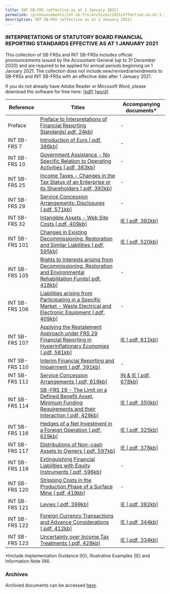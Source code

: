```yaml
---
title: INT SB-FRS (effective as at 1 January 2021)
permalink: /pronouncements/int-sb-frs/archives/2021/effective-as-at-1-january-2021/
description: INT SB-FRS (effective as at 1 January 2021)
---
```

### INTERPRETATIONS OF STATUTORY BOARD FINANCIAL REPORTING STANDARDS EFFECTIVE AS AT 1 JANUARY 2021

This collection of SB-FRSs and INT SB-FRSs includes official pronouncements issued by the Accountant-General (up to 31 December 2020) and are required to be applied for annual periods beginning on 1 January 2021. The collection does not include new/revised/amendments to SB-FRSs and INT SB-FRSs with an effective date after 1 January 2021.

If you do not already have Adobe Reader or Microsoft Word, please download the software for free here: [\[pdf\]](http://www.adobe.com/products/acrobat/readstep2.html) [\[word\]](http://www.microsoft.com/downloads/details.aspx?FamilyID=95e24c87-8732-48d5-8689-ab826e7b8fdf&DisplayLang=en)

| Reference | Titles | Accompanying documents\* |
| -------- | -------- | -------- |
| Preface | [Preface to Interpretations of Financial Reporting Standards[.pdf, 24kb]](/files/Docs/Default%20Source/Int%20Sb%20Frs/Effective%20As%20At%201%20January%202021/INT_SB-FRS_Preface_(2021).pdf) | - |
| INT SB-FRS 7 | [Introduction of Euro [.pdf, 386kb]](/files/Docs/Default%20Source/Int%20Sb%20Frs/Effective%20As%20At%201%20January%202021/int_sb-frs_7_(2021).pdf) | - |
| INT SB-FRS 10 | [Government Assistance - No Specific Relation to Operating Activities [.pdf, 383kb]](/files/Docs/Default%20Source/Int%20Sb%20Frs/Effective%20As%20At%201%20January%202021/int_sb-frs_10_(2021).pdf) | - |
| INT SB-FRS 25 | [Income Taxes - Changes in the Tax Status of an Enterprise or its Shareholders [.pdf, 392kb]](/files/Docs/Default%20Source/Int%20Sb%20Frs/Effective%20As%20At%201%20January%202021/int_sb-frs_25_(2021).pdf) | - |
| INT SB-FRS 29 | [Service Concession Arrangements: Disclosures [.pdf, 571kb]](/files/Docs/Default%20Source/Int%20Sb%20Frs/Effective%20As%20At%201%20January%202021/int_sb-frs_29_(2021).pdf) | - |
| INT SB-FRS 32 | [Intangible Assets - Web Site Costs [.pdf, 409kb]](/files/Docs/Default%20Source/Int%20Sb%20Frs/Effective%20As%20At%201%20January%202021/int_sb-frs_32_(2021).pdf) | [IE [.pdf, 392kb]](/files/Docs/Default%20Source/Int%20Sb%20Frs/Effective%20As%20At%201%20January%202021/int_sb-frs_32_ie_(2021).pdf) |
| INT SB-FRS 101 | [Changes in Existing Decommissioning, Restoration and Similar Liabilities [.pdf, 595kb]](/files/Docs/Default%20Source/Int%20Sb%20Frs/Effective%20As%20At%201%20January%202021/int_sb-frs_101_(2021).pdf) | [IE [.pdf, 520kb]](/files/Docs/Default%20Source/Int%20Sb%20Frs/Effective%20As%20At%201%20January%202021/int_sb-frs_101_ie_(2021).pdf) |
| INT SB-FRS 105 | [Rights to Interests arising from Decommissioning, Restoration and Environmental Rehabilitation Funds[.pdf, 418kb]](/files/Docs/Default%20Source/Int%20Sb%20Frs/Effective%20As%20At%201%20January%202021/int_sb-frs_105_(2021).pdf) | - |
| INT SB-FRS 106 | [Liabilities arising from Participating in a Specific Market - Waste Electrical and Electronic Equipment [.pdf, 409kb]](/files/Docs/Default%20Source/Int%20Sb%20Frs/Effective%20As%20At%201%20January%202021/int_sb-frs_106_(2021).pdf) | - |
| INT SB-FRS 107 | [Applying the Restatement Approach under FRS 29 Financial Reporting in Hyperinflationary Economies [.pdf, 581kb]](/files/Docs/Default%20Source/Int%20Sb%20Frs/Effective%20As%20At%201%20January%202021/int_sb-frs_107_(2021).pdf) | [IE [.pdf, 611kb]](/files/Docs/Default%20Source/Int%20Sb%20Frs/Effective%20As%20At%201%20January%202021/int_sb-frs_107_ie_(2021).pdf) |
| INT SB-FRS 110 | [Interim Financial Reporting and Impairment [.pdf, 391kb]](/files/Docs/Default%20Source/Int%20Sb%20Frs/Effective%20As%20At%201%20January%202021/int_sb-frs_110_(2021).pdf) | - |
| INT SB-FRS 112 | [Service Concession Arrangements [.pdf, 618kb]](/files/Docs/Default%20Source/Int%20Sb%20Frs/Effective%20As%20At%201%20January%202021/int_sb-frs_112_(2021).pdf) | [IN & IE [.pdf, 678kb] ](/files/Docs/Default%20Source/Int%20Sb%20Frs/Effective%20As%20At%201%20January%202021/int_sb-frs_112_in_ie_(2021).pdf) |
| INT SB-FRS 114 | [SB-FRS 19 - The Limit on a Defined Benefit Asset, Minimum Funding Requirements and their Interaction [.pdf, 428kb]](/files/Docs/Default%20Source/Int%20Sb%20Frs/Effective%20As%20At%201%20January%202021/int_sb-frs_114_(2021).pdf) | [IE [.pdf, 350kb]](/files/Docs/Default%20Source/Int%20Sb%20Frs/Effective%20As%20At%201%20January%202021/int_sb-frs_114_ie_(2021).pdf) |
| INT SB-FRS 116 | [Hedges of a Net Investment in a Foreign Operation [.pdf, 629kb]](/files/Docs/Default%20Source/Int%20Sb%20Frs/Effective%20As%20At%201%20January%202021/int_sb-frs_116_(2021).pdf) | [IE [.pdf, 325kb]](/files/Docs/Default%20Source/Int%20Sb%20Frs/Effective%20As%20At%201%20January%202021/int_sb-frs_116_ie_(2021).pdf) |
| INT SB-FRS 117 | [Distributions of Non-cash Assets to Owners [.pdf, 597kb]](/files/Docs/Default%20Source/Int%20Sb%20Frs/Effective%20As%20At%201%20January%202021/int_sb-frs_117_(2021).pdf) | [IE [.pdf, 378kb]](/files/Docs/Default%20Source/Int%20Sb%20Frs/Effective%20As%20At%201%20January%202021/int_sb-frs_117_ie_(2021).pdf) |
| INT SB-FRS 119 | [Extinguishing Financial Liabilities with Equity Instruments [.pdf, 596kb]](/files/Docs/Default%20Source/Int%20Sb%20Frs/Effective%20As%20At%201%20January%202021/int_sb-frs_119_(2021).pdf) | - |
| INT SB-FRS 120 | [Stripping Costs in the Production Phase of a Surface Mine [.pdf, 419kb]](/files/Docs/Default%20Source/Int%20Sb%20Frs/Effective%20As%20At%201%20January%202021/int_sb-frs_120_(2021).pdf) | - |
| INT SB-FRS 121 | [Levies [.pdf, 399kb]](/files/Docs/Default%20Source/Int%20Sb%20Frs/Effective%20As%20At%201%20January%202021/int_sb-frs_121_(2021).pdf) | [IE [.pdf, 382kb]](/files/Docs/Default%20Source/Int%20Sb%20Frs/Effective%20As%20At%201%20January%202021/int_sb-frs_121_ie_(2021).pdf) |
| INT SB-FRS 122 | [Foreign Currency Transactions and Advance Considerations [.pdf, 412kb]](/files/Docs/Default%20Source/Int%20Sb%20Frs/Effective%20As%20At%201%20January%202021/int_sb-frs_122_(2021).pdf) | [IE [.pdf, 344kb]](/files/Docs/Default%20Source/Int%20Sb%20Frs/Effective%20As%20At%201%20January%202021/int_sb-frs_122_ie_(2021).pdf) |
| INT SB-FRS 123 | [Uncertainty over Income Tax Treatments [.pdf, 428kb]](/files/Docs/Default%20Source/Int%20Sb%20Frs/Effective%20As%20At%201%20January%202021/int_sb-frs_123_(2021).pdf) | [IE [.pdf, 334kb]](/files/Docs/Default%20Source/Int%20Sb%20Frs/Effective%20As%20At%201%20January%202021/int_sb-frs_123_ie_(2021).pdf) |

\*Include Implementation Guidance (IG), Illustrative Examples (IE) and Information Note (IN).

### Archives 

Archived documents can be accessed [here](/pronouncements/interpretations-of-sb-frs/archives/).